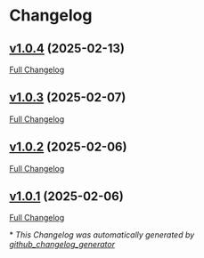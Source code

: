 # Changelog

## [v1.0.4](https://github.com/somaz94/go-docs-generator-action/tree/v1.0.4) (2025-02-13)

[Full Changelog](https://github.com/somaz94/go-docs-generator-action/compare/v1.0.3...v1.0.4)

## [v1.0.3](https://github.com/somaz94/go-docs-generator-action/tree/v1.0.3) (2025-02-07)

[Full Changelog](https://github.com/somaz94/go-docs-generator-action/compare/v1.0.2...v1.0.3)

## [v1.0.2](https://github.com/somaz94/go-docs-generator-action/tree/v1.0.2) (2025-02-06)

[Full Changelog](https://github.com/somaz94/go-docs-generator-action/compare/v1.0.1...v1.0.2)

## [v1.0.1](https://github.com/somaz94/go-docs-generator-action/tree/v1.0.1) (2025-02-06)

[Full Changelog](https://github.com/somaz94/go-docs-generator-action/compare/v1.0.0...v1.0.1)



\* *This Changelog was automatically generated by [github_changelog_generator](https://github.com/github-changelog-generator/github-changelog-generator)*

